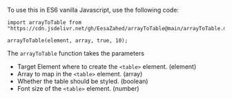 To use this in ES6 vanilla Javascript, use the following code:

```
import arrayToTable from "https://cdn.jsdelivr.net/gh/EesaZahed/arrayToTable@main/arrayToTable.min.js";

arrayToTable(element, array, true, 10);

```

The `arrayToTable` function takes the parameters

- Target Element where to create the `<table>` element. (element)
- Array to map in the `<table>` element. (array)
- Whether the table should be styled. (boolean)
- Font size of the `<table>` element. (number)
